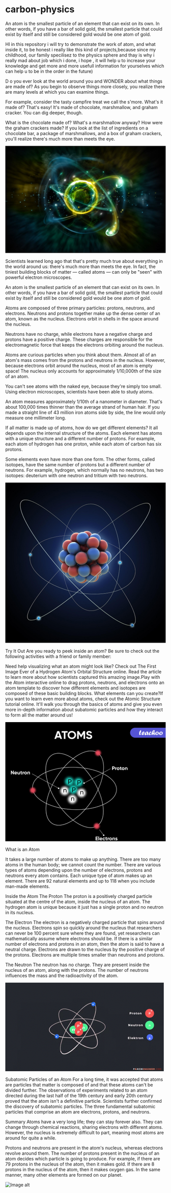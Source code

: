 # carbon-physics
An atom is the smallest particle of an element that can exist on its own. In other words, if you have a bar of solid gold, the smallest particle that could exist by itself and still be considered gold would be one atom of gold.

HI in this repository i will try to demonstrate the work of atom, and what inside it, to be honest i really like this kind of projects,because since my childhood,
our family specilisez to the physics sphere and thay is why i really mad about job which i done, i hope , it will help u to increase your knowledge and get more and more
usefull information for yourselves which can help u to be in the order in the future)

D
o you ever look at the world around you and WONDER about what things are made of? As you begin to observe things more closely, you realize there are many levels at which you can examine things.

For example, consider the tasty campfire treat we call the s'more. What's it made of? That's easy! It's made of chocolate, marshmallow, and graham cracker. You can dig deeper, though.

What is the chocolate made of? What's a marshmallow anyway? How were the graham crackers made? If you look at the list of ingredients on a chocolate bar, a package of marshmallows, and a box of graham crackers, you'll realize there's much more than meets the eye.

![Image alt](https://github.com/AndyMagwayer/carbon-physics/blob/main/atom-2.jpg)

Scientists learned long ago that that's pretty much true about everything in the world around us: there's much more than meets the eye. In fact, the tiniest building blocks of matter — called atoms — can only be "seen" with powerful electron microscopes.

An atom is the smallest particle of an element that can exist on its own. In other words, if you have a bar of solid gold, the smallest particle that could exist by itself and still be considered gold would be one atom of gold.

Atoms are composed of three primary particles: protons, neutrons, and electrons. Neutrons and protons together make up the dense center of an atom, known as the nucleus. Electrons orbit in shells in the space around the nucleus.

Neutrons have no charge, while electrons have a negative charge and protons have a positive charge. These charges are responsible for the electromagnetic force that keeps the electrons orbiting around the nucleus.

Atoms are curious particles when you think about them. Almost all of an atom's mass comes from the protons and neutrons in the nucleus. However, because electrons orbit around the nucleus, most of an atom is empty space! The nucleus only accounts for approximately 1/10,000th of the size of an atom.

You can't see atoms with the naked eye, because they're simply too small. Using electron microscopes, scientists have been able to study atoms.

An atom measures approximately 1/10th of a nanometer in diameter. That's about 100,000 times thinner than the average strand of human hair. If you made a straight line of 43 million iron atoms side by side, the line would only measure one millimeter long.

If all matter is made up of atoms, how do we get different elements? It all depends upon the internal structure of the atoms. Each element has atoms with a unique structure and a different number of protons. For example, each atom of hydrogen has one proton, while each atom of carbon has six protons.

Some elements even have more than one form. The other forms, called isotopes, have the same number of protons but a different number of neutrons. For example, hydrogen, which normally has no neutrons, has two isotopes: deuterium with one neutron and tritium with two neutrons.



![Image alt](https://github.com/AndyMagwayer/carbon-physics/blob/main/atom-57e1bb583df78c9cce33a106.jpg)


Try It Out
Are you ready to peek inside an atom? Be sure to check out the following activities with a friend or family member:

Need help visualizing what an atom might look like? Check out The First Image Ever of a Hydrogen Atom's Orbital Structure online. Read the article to learn more about how scientists captured this amazing image.Play with the Atom interactive online to drag protons, neutrons, and electrons onto an atom template to discover how different elements and isotopes are composed of these basic building blocks. What elements can you create?If you want to learn even more about atoms, check out the Atomic Structure tutorial online. It'll walk you through the basics of atoms and give you even more in-depth information about subatomic particles and how they interact to form all the matter around us!

![Image alt](https://github.com/AndyMagwayer/carbon-physics/blob/main/atom3.jpg)

What is an Atom 


It takes a large number of atoms to make up anything. There are too many atoms in the human body; we cannot count the number. There are various types of atoms depending upon the number of electrons, protons and neutrons every atom contains. Each unique type of atom makes up an element. There are 92 natural elements and up to 118 when you include man-made elements.


Inside the Atom
The Proton
The proton is a positively charged particle situated at the centre of the atom, inside the nucleus of an atom. The hydrogen atom is unique because it just has a single proton and no neutron in its nucleus.


The Electron
The electron is a negatively charged particle that spins around the nucleus. Electrons spin so quickly around the nucleus that researchers can never be 100 percent sure where they are found, yet researchers can mathematically assume where electrons should be. If there is a similar number of electrons and protons in an atom, then the atom is said to have a neutral charge. Electrons are drawn to the nucleus by the positive charge of the protons. Electrons are multiple times smaller than neutrons and protons. 


The Neutron
The neutron has no charge. They are present inside the nucleus of an atom, along with the protons. The number of neutrons influences the mass and the radioactivity of the atom.


![Image alt](https://github.com/AndyMagwayer/carbon-physics/blob/main/atom-4.gif)


Subatomic Particles of an Atom
For a long time, it was accepted that atoms are particles that matter is composed of and that these atoms can't be divided further. The observations of experiments related to an atom directed during the last half of the 19th century and early 20th century proved that the atom isn't a definitive particle. Scientists further confirmed the discovery of subatomic particles. The three fundamental subatomic particles that comprise an atom are electrons, protons, and neutrons.


Summary
Atoms have a very long life; they can stay forever also. They can change through chemical reactions, sharing electrons with different atoms. However, the nucleus is extremely difficult to part, meaning most atoms are around for quite a while.


Protons and neutrons are present in the atom's nucleus, whereas electrons revolve around them. The number of protons present in the nucleus of an atom decides which particle is going to produce. For example, if there are 79 protons in the nucleus of the atom, then it makes gold. If there are 8 protons in the nucleus of the atom, then it makes oxygen gas. In the same manner, many other elements are formed on our planet.


![Image alt](https://github.com/{username}/{repository}/raw/{branch}/{path}/image.png)
